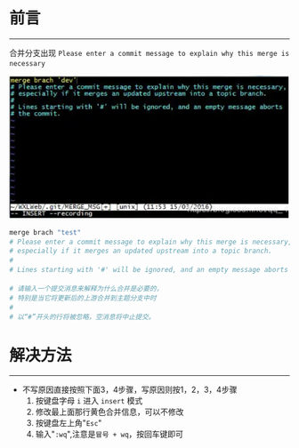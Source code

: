 # 前言

---

合并分支出现 `Please enter a commit message to explain why this merge is necessary`

<img src="assets/image-20230213234435706.png" alt="image-20230213234435706" style="zoom:80%;" />

```bash
merge brach "test"
# Please enter a commit message to explain why this merge is necessary,
# especially if it merges an updated upstream into a topic branch. 
#
# Lines starting with '#' will be ignored, and an empty message aborts the commit.

# 请输入一个提交消息来解释为什么合并是必要的，  
# 特别是当它将更新后的上游合并到主题分支中时  
#   
# 以“#”开头的行将被忽略，空消息将中止提交。  
```

# 解决方法

---

- 不写原因直接按照下面3，4步骤，写原因则按1，2，3，4步骤
  1. 按键盘字母 `i` 进入 `insert` 模式
  2. 修改最上面那行黄色合并信息，可以不修改
  3. 按键盘左上角"`Esc`"
  4. 输入"`:wq`",注意是`冒号 + wq`，按回车键即可